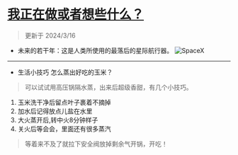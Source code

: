 # [我正在做或者想些什么？](https://github.com/goohugo/myblog/issues/33)

>更新于 2024/3/16

- 未来的若干年：这是人类所使用的最落后的星际航行器。
![SpaceX](https://github.com/goohugo/myblog/assets/124132611/b17cce7d-a643-448e-9e83-a47d5e707f29)

---

-  生活小技巧 怎么蒸出好吃的玉米？

> 可以试试用高压锅隔水蒸，出来后超级香甜，有几个小技巧。
1. 玉米洗干净后留点叶子裹着不摘掉
2. 加水后记得放点儿盐在水里
3. 大火蒸开后,转中火8分钟样子
4. 关火后等会会，里面还有很多蒸汽
> 等着来不及了就拉下安全阀放掉剩余气开锅，开吃！